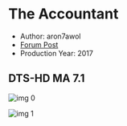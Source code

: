 # The Accountant

* Author: aron7awol
* [Forum Post](https://www.avsforum.com/threads/bass-eq-for-filtered-movies.2995212/post-56760614)
* Production Year: 2017

## DTS-HD MA 7.1

![img 0](https://i.imgur.com/sAc3BrG.jpg)

![img 1](https://i.imgur.com/sXr4cb3.png)

